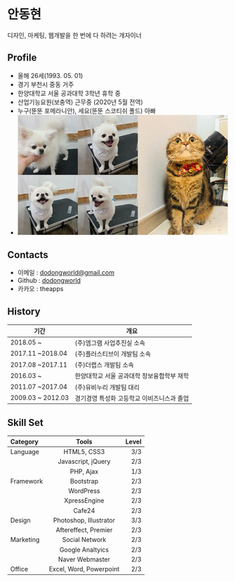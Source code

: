 
# 안동현
디자인, 마케팅, 웹개발을 한 번에 다 하려는 개자이너

## Profile

- 올해 26세(1993. 05. 01)
- 경기 부천시 중동 거주
- 한양대학교 서울 공과대학 3학년 휴학 중
- 산업기능요원(보충역) 근무중 (2020년 5월 전역)
- 누구(뚠뚠 포메라니안), 세요(뚠뚠 스코티쉬 폴드) 아빠
- ![WhoRU](/WhoRU.jpg)

## Contacts

- 이메일 : [dodongworld@gmail.com](mailto:dodongworld@gmail.com)
- Github : [dodongworld](https://github.com/dodongworld)
- 카카오 : theapps

## History

기간 | 개요
--------- | ---------
2018.05 ~ | (주)엠그램 사업추진실 소속
2017.11 ~2018.04 | (주)플러스티브이 개발팀 소속
2017.08 ~2017.11 | (주)더랩스 개발팀 소속
2016.03 ~ | 한양대학교 서울 공과대학 정보융합학부 재학
2011.07 ~2017.04 | (주)유비누리 개발팀 대리
2009.03 ~ 2012.03 | 경기경영 특성화 고등학교 이비즈니스과 졸업

## Skill Set

| Category | Tools | Level |
| :-------- | :--------: | --------: |
| Language | HTML5, CSS3 | 3/3 |
|  | Javascript, jQuery | 2/3 |
|  | PHP, Ajax | 1/3 |
| Framework | Bootstrap | 2/3 |
|  | WordPress | 2/3 |
|  | XpressEngine | 2/3 |
|  | Cafe24 | 2/3 |
| Design | Photoshop, Illustrator | 3/3 |
|  | Aftereffect, Premier | 2/3 |
| Marketing | Social Network | 2/3 |
|  | Google Analtyics | 2/3 |
|  | Naver Webmaster | 2/3 |
| Office | Excel, Word, Powerpoint | 2/3 |
